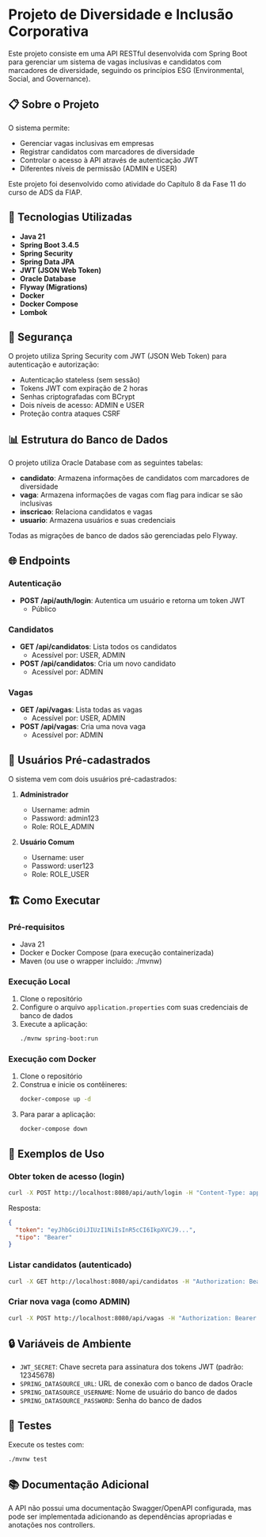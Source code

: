 # Projeto de Diversidade e Inclusão Corporativa

Este projeto consiste em uma API RESTful desenvolvida com Spring Boot para gerenciar um sistema de vagas inclusivas e candidatos com marcadores de diversidade, seguindo os princípios ESG (Environmental, Social, and Governance).

## 📋 Sobre o Projeto

O sistema permite:
- Gerenciar vagas inclusivas em empresas
- Registrar candidatos com marcadores de diversidade
- Controlar o acesso à API através de autenticação JWT
- Diferentes níveis de permissão (ADMIN e USER)

Este projeto foi desenvolvido como atividade do Capítulo 8 da Fase 11 do curso de ADS da FIAP.

## 🚀 Tecnologias Utilizadas

- **Java 21**
- **Spring Boot 3.4.5**
- **Spring Security**
- **Spring Data JPA**
- **JWT (JSON Web Token)**
- **Oracle Database**
- **Flyway (Migrations)**
- **Docker**
- **Docker Compose**
- **Lombok**

## 🔐 Segurança

O projeto utiliza Spring Security com JWT (JSON Web Token) para autenticação e autorização:

- Autenticação stateless (sem sessão)
- Tokens JWT com expiração de 2 horas
- Senhas criptografadas com BCrypt
- Dois níveis de acesso: ADMIN e USER
- Proteção contra ataques CSRF

## 📊 Estrutura do Banco de Dados

O projeto utiliza Oracle Database com as seguintes tabelas:

- **candidato**: Armazena informações de candidatos com marcadores de diversidade
- **vaga**: Armazena informações de vagas com flag para indicar se são inclusivas
- **inscricao**: Relaciona candidatos e vagas
- **usuario**: Armazena usuários e suas credenciais

Todas as migrações de banco de dados são gerenciadas pelo Flyway.

## 🌐 Endpoints

### Autenticação

- **POST /api/auth/login**: Autentica um usuário e retorna um token JWT
    - Público

### Candidatos

- **GET /api/candidatos**: Lista todos os candidatos
    - Acessível por: USER, ADMIN
- **POST /api/candidatos**: Cria um novo candidato
    - Acessível por: ADMIN

### Vagas

- **GET /api/vagas**: Lista todas as vagas
    - Acessível por: USER, ADMIN
- **POST /api/vagas**: Cria uma nova vaga
    - Acessível por: ADMIN

## 👥 Usuários Pré-cadastrados

O sistema vem com dois usuários pré-cadastrados:

1. **Administrador**
    - Username: admin
    - Password: admin123
    - Role: ROLE_ADMIN

2. **Usuário Comum**
    - Username: user
    - Password: user123
    - Role: ROLE_USER

## 🏗️ Como Executar

### Pré-requisitos

- Java 21
- Docker e Docker Compose (para execução containerizada)
- Maven (ou use o wrapper incluído: ./mvnw)

### Execução Local

1. Clone o repositório
2. Configure o arquivo `application.properties` com suas credenciais de banco de dados
3. Execute a aplicação:
   ```bash
   ./mvnw spring-boot:run
   ```

### Execução com Docker

1. Clone o repositório
2. Construa e inicie os contêineres:
   ```bash
   docker-compose up -d
   ```
3. Para parar a aplicação:
   ```bash
   docker-compose down
   ```

## 📝 Exemplos de Uso

### Obter token de acesso (login)

```bash
curl -X POST http://localhost:8080/api/auth/login -H "Content-Type: application/json" -d '{"username": "admin", "password": "admin123"}'
```

Resposta:
```json
{
  "token": "eyJhbGciOiJIUzI1NiIsInR5cCI6IkpXVCJ9...",
  "tipo": "Bearer"
}
```

### Listar candidatos (autenticado)

```bash
curl -X GET http://localhost:8080/api/candidatos -H "Authorization: Bearer SEU_TOKEN_AQUI"
```

### Criar nova vaga (como ADMIN)

```bash
curl -X POST http://localhost:8080/api/vagas -H "Authorization: Bearer SEU_TOKEN_AQUI" -H "Content-Type: application/json" -d '{"titulo": "Desenvolvedor Java", "descricao": "Vaga para desenvolvedor Java", "inclusiva": true}'
```

## 🔒 Variáveis de Ambiente

- `JWT_SECRET`: Chave secreta para assinatura dos tokens JWT (padrão: 12345678)
- `SPRING_DATASOURCE_URL`: URL de conexão com o banco de dados Oracle
- `SPRING_DATASOURCE_USERNAME`: Nome de usuário do banco de dados
- `SPRING_DATASOURCE_PASSWORD`: Senha do banco de dados

## 🧪 Testes

Execute os testes com:

```bash
./mvnw test
```

## 📚 Documentação Adicional

A API não possui uma documentação Swagger/OpenAPI configurada, mas pode ser implementada adicionando as dependências apropriadas e anotações nos controllers.

